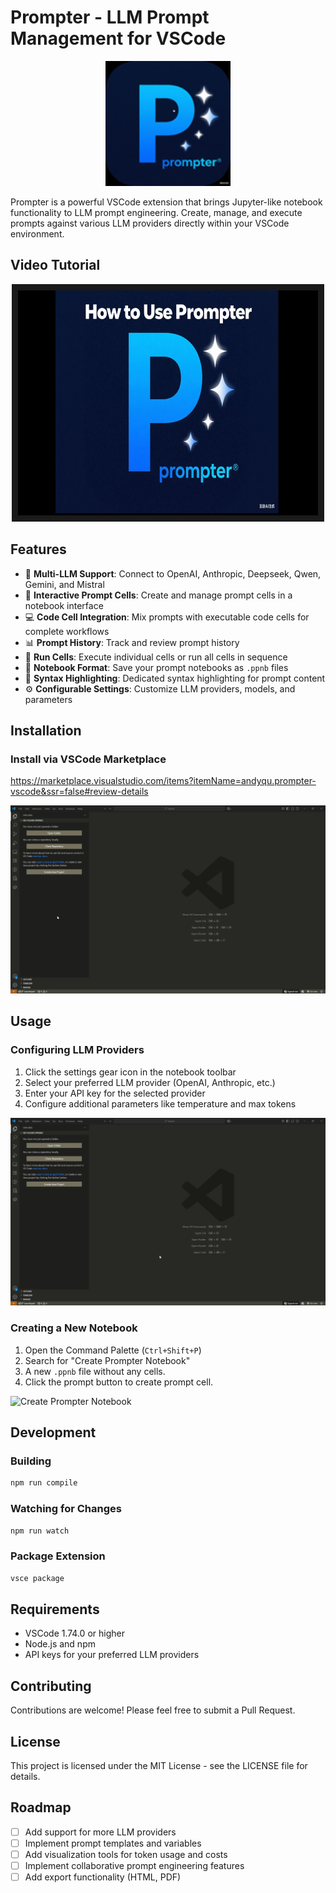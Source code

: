# Prompter - LLM Prompt Management for VSCode

<p align="center">
  <img src="images/128x128.png" alt="Prompter Icon" width="200">
</p>

Prompter is a powerful VSCode extension that brings Jupyter-like notebook functionality to LLM prompt engineering. Create, manage, and execute prompts against various LLM providers directly within your VSCode environment.

## Video Tutorial

<p align="center">
<a href="https://youtu.be/bdLa0q7EfuI">
  <img src="manual/How-to-use-prompter-runner.jpg" alt="How to use prompter" width="480" height="360" border="10" />
</a>
</p>


## Features

- 🤖 **Multi-LLM Support**: Connect to OpenAI, Anthropic, Deepseek, Qwen, Gemini, and Mistral
- 📝 **Interactive Prompt Cells**: Create and manage prompt cells in a notebook interface
- 💻 **Code Cell Integration**: Mix prompts with executable code cells for complete workflows
- 📊 **Prompt History**: Track and review prompt history
- 🔄 **Run Cells**: Execute individual cells or run all cells in sequence
- 📁 **Notebook Format**: Save your prompt notebooks as `.ppnb` files
- 🎨 **Syntax Highlighting**: Dedicated syntax highlighting for prompt content
- ⚙️ **Configurable Settings**: Customize LLM providers, models, and parameters

## Installation

### Install via VSCode Marketplace

https://marketplace.visualstudio.com/items?itemName=andyqu.prompter-vscode&ssr=false#review-details

![Prompter Runner Download Process](manual/download-prompter-runner.gif)

## Usage

### Configuring LLM Providers

1. Click the settings gear icon in the notebook toolbar
2. Select your preferred LLM provider (OpenAI, Anthropic, etc.)
3. Enter your API key for the selected provider
4. Configure additional parameters like temperature and max tokens

![Configure LLM](manual/configure-llm.gif)

### Creating a New Notebook

1. Open the Command Palette (`Ctrl+Shift+P`)
2. Search for "Create Prompter Notebook"
3. A new `.ppnb` file without any cells.
4. Click the prompt button to create prompt cell.

![Create Prompter Notebook](manual/use-the-prompt-cell.gif)


## Development

### Building

```bash
npm run compile
```

### Watching for Changes

```bash
npm run watch
```

### Package Extension

```bash
vsce package
```

## Requirements

- VSCode 1.74.0 or higher
- Node.js and npm
- API keys for your preferred LLM providers

## Contributing

Contributions are welcome! Please feel free to submit a Pull Request.

## License

This project is licensed under the MIT License - see the LICENSE file for details.

## Roadmap

- [ ] Add support for more LLM providers
- [ ] Implement prompt templates and variables
- [ ] Add visualization tools for token usage and costs
- [ ] Implement collaborative prompt engineering features
- [ ] Add export functionality (HTML, PDF)